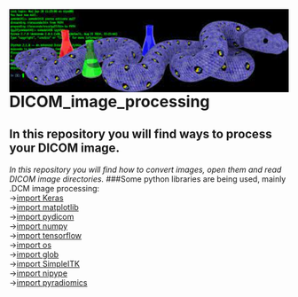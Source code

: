  <img align="right" height="150" src="https://github.com/MariaIsabelli/DICOM_image_processing/blob/main/pythonimg.jpeg"/>      



# DICOM_image_processing
## In this repository you will find ways to process your DICOM image.
*In this repository you will find how to convert images, open them and read DICOM image directories.*
###Some python libraries are being used, mainly .DCM image processing:
<br/>
->[import Keras](https://keras.io/)
<br/>
->[import matplotlib](https://matplotlib.org/)
<br/>
->[import pydicom](https://pydicom.github.io/)
<br/>
->[import numpy](https://numpy.org/)
<br/>
->[import tensorflow ](https://www.tensorflow.org/resources/learn-ml?gclid=CjwKCAjwoMSWBhAdEiwAVJ2ndq9a9VeS__vaoF9qM0xkB73yMuPtBz7bfA07LHD72GL-h2wbDbGpORoCwVAQAvD_BwE)
<br/>
->[import os](https://docs.python.org/3/library/os.html)
<br/>
->[import glob](https://docs.python.org/3/library/glob.html)
<br/>
->[import SimpleITK](https://simpleitk.org/)
<br/>
->[import nipype](https://nipype.readthedocs.io/en/latest/)
<br/>
->[import pyradiomics](https://pyradiomics.readthedocs.io/en/latest/)
<br/>
